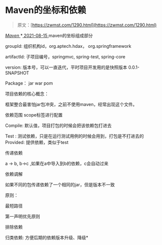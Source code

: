 <!--yml
category: 未分类
date: 0001-01-01 00:00:00
--->

# Maven的坐标和依赖

> 原文：[https://zwmst.com/1290.html](https://zwmst.com/1290.html)

   [ *Maven* ](https://zwmst.com/maven)*[ <time datetime="2021-08-15T10:57:55+08:00"> 2021-08-15 </time> ](https://zwmst.com/1290.html)  maven的坐标组成部分

groupId: 组织机构id，org.aptech.hdax， org.springframework

artifactId: ⼦项⽬编号，springmvc, spring-test, spring-core

version: 版本号，可以⼀直迭代，平时项⽬开发⽤的是快照版本 0.0.1-SNAPSHOT

Package： jar war pom

项⽬依赖的核⼼概念：

框架整合最害怕jar包冲突，之前不使⽤maven，经常出现这个⽂件。

依赖范围 scope标签进⾏配置

Compile: 默认值，项⽬打包的时候会把该依赖包打进去

Test : 测试依赖，只是在运⾏测试⽤例的时候会⽤到，打包是不打进去的 Provided: 提供依赖，类似于test

传递依赖

a -> b, b->c ,如果在a中导⼊到b的依赖，c会⾃动过来

依赖调解

如果不同的包传递依赖了⼀个相同的jar，但是版本不⼀致

原则：

最短路径

第⼀声明优先原则

排除依赖

归类依赖: ⽅便后期的依赖版本升级、降级*